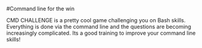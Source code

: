 #Command line for the win

CMD CHALLENGE is a pretty cool game challenging you on Bash skills. Everything is done via the command line and the questions are becoming increasingly complicated. Its a good training to improve your command line skills!